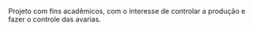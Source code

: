 Projeto com fins acadêmicos, com o interesse de controlar a produção e fazer o controle das avarias.